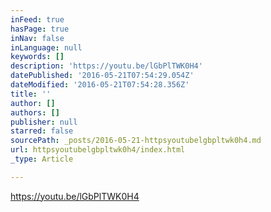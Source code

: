 ```yaml
---
inFeed: true
hasPage: true
inNav: false
inLanguage: null
keywords: []
description: 'https://youtu.be/lGbPlTWK0H4'
datePublished: '2016-05-21T07:54:29.054Z'
dateModified: '2016-05-21T07:54:28.356Z'
title: ''
author: []
authors: []
publisher: null
starred: false
sourcePath: _posts/2016-05-21-httpsyoutubelgbpltwk0h4.md
url: httpsyoutubelgbpltwk0h4/index.html
_type: Article

---
```

https://youtu.be/lGbPlTWK0H4